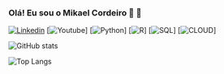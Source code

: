 
### Olá! Eu sou o Mikael Cordeiro 🔬 🤖

[![Linkedin](https://img.shields.io/badge/LinkedIn-0077B5?style=for-the-badge&logo=linkedin&logoColor=white/)](https://www.linkedin.com/feed/)
[![Youtube](https://img.shields.io/badge/YouTube-FF0000?style=for-the-badge&logo=youtube&logoColor=white/)]
[![Python](https://img.shields.io/badge/Python-14354C?style=for-the-badge&logo=python&logoColor=white/)]
[![R](https://img.shields.io/badge/R-276DC3?style=for-the-badge&logo=r&logoColor=white/)]
[![SQL](https://img.shields.io/badge/Microsoft_SQL_Server-CC2927?style=for-the-badge&logo=microsoft-sql-server&logoColor=white/)]
[![CLOUD](https://img.shields.io/badge/Google_Cloud-4285F4?style=for-the-badge&logo=google-cloud&logoColor=white/)]

![ GitHub stats](https://github-readme-stats.vercel.app/api?username=anuraghazra&show_icons=true&theme=radical)

![Top Langs](https://github-readme-stats.vercel.app/api/top-langs/?username=anuraghazra&hide_progress=true)

 
